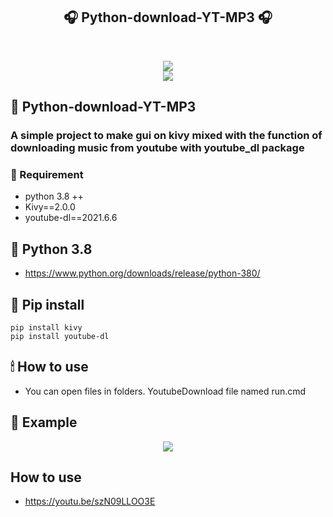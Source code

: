 <h2 align="center">🎧 Python-download-YT-MP3 🎧</h2>
<br>

<p align="center">
 <a href="#" align="center"><img src="https://github.com/watchakorn-18k/Python-download-YT-MP3/blob/master/logo_title.png"/></a> 
  <br>
<a href="#" align="center"><img src="https://img.shields.io/github/languages/code-size/watchakorn-18k/Python-download-YT-MP3"/></a>
</p>

## 🎈 Python-download-YT-MP3
### A simple project to make gui on kivy mixed with the function of downloading music from youtube with youtube_dl package

### 📌 Requirement
- python 3.8 ++
- Kivy==2.0.0
- youtube-dl==2021.6.6

## 📌 Python 3.8
- https://www.python.org/downloads/release/python-380/


## 🔨 Pip install 
```
pip install kivy
pip install youtube-dl
```

## 🕯 How to use
- You can open files in folders. YoutubeDownload file named run.cmd

## 💉 Example

<p align="center">
 <a href="#" align="center"><img src="https://github.com/watchakorn-18k/Python-download-YT-MP3/blob/Python-download-YT-MP3-v.2.0/font/1631424930689.gif"/></a> </p>


## How to use
- https://youtu.be/szN09LLOO3E